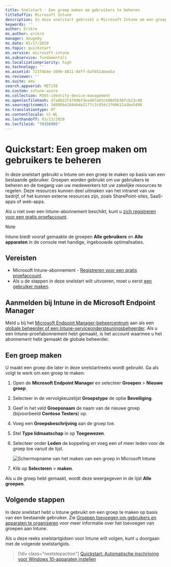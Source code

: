 ```yaml
---
title: Snelstart - Een groep maken om gebruikers te beheren
titleSuffix: Microsoft Intune
description: In deze snelstart gebruikt u Microsoft Intune om een groep te maken op basis van bestaande gebruikers.
keywords: ''
author: Erikre
ms.author: erikre
manager: dougeby
ms.date: 01/17/2020
ms.topic: quickstart
ms.service: microsoft-intune
ms.subservice: fundamentals
ms.localizationpriority: high
ms.technology: ''
ms.assetid: 723f4b4e-3090-4811-84ff-6af652abea5a
ms.reviewer: ''
ms.suite: ems
search.appverid: MET150
ms.custom: intune-azure
ms.collection: M365-identity-device-management
ms.openlocfilehash: d7adb23f4709bf3ead07a01cb00d1b38fcb23c40
ms.sourcegitcommit: 3d895be2844bda2177c2c85dc2f09612a1be5490
ms.translationtype: HT
ms.contentlocale: nl-NL
ms.lasthandoff: 03/13/2020
ms.locfileid: "79356905"
---
```

# <a name="quickstart-create-a-group-to-manage-users"></a>Quickstart: Een groep maken om gebruikers te beheren

In deze snelstart gebruikt u Intune om een groep te maken op basis van een bestaande gebruiker. Groepen worden gebruikt om uw gebruikers te beheren en de toegang van uw medewerkers tot uw zakelijke resources te regelen. Deze resources kunnen deel uitmaken van het intranet van uw bedrijf, of het kunnen externe resources zijn, zoals SharePoint-sites, SaaS-apps of web-apps.

Als u niet over een Intune-abonnement beschikt, kunt u [zich registreren voor een gratis proefaccount](free-trial-sign-up.md).

>[!NOTE]
>Intune biedt vooraf gemaakte de groepen **Alle gebruikers** en **Alle apparaten** in de console met handige, ingebouwde optimalisaties.

## <a name="prerequisites"></a>Vereisten

- Microsoft Intune-abonnement - [Registreren voor een gratis proefaccount](../fundamentals/free-trial-sign-up.md).
- Als u de stappen in deze snelstart wilt uitvoeren, moet u eerst [een gebruiker maken](quickstart-create-user.md).

## <a name="sign-in-to-intune-in-the-microsoft-endpoint-manager"></a>Aanmelden bij Intune in de Microsoft Endpoint Manager

Meld u bij het [Microsoft Endpoint Manager-beheercentrum](https://go.microsoft.com/fwlink/?linkid=2109431) aan als een [globale beheerder of een Intune-serviceondersteuningsbeheerder](users-add.md#types-of-administrators). Als u een Intune-proefabonnement hebt gemaakt, is het account waarmee u het abonnement hebt gemaakt de globale beheerder.

## <a name="create-a-group"></a>Een groep maken

U maakt een groep die later in deze snelstartreeks wordt gebruikt. Ga als volgt te werk om een groep te maken:

1. Open de **Microsoft Endpoint Manager** en selecteer **Groepen** > **Nieuwe groep**.
2. Selecteer in de vervolgkeuzelijst **Groepstype** de optie **Beveiliging**.
3. Geef in het veld **Groepsnaam** de naam van de nieuwe groep (bijvoorbeeld **Contoso Testers**) op.
4. Voeg een **Groepsbeschrijving** aan de groep toe.
5. Stel **Type lidmaatschap** in op **Toegewezen**. 
6. Selecteer onder **Leden** de koppeling en voeg een of meer leden voor de groep toe vanuit de lijst.

    ![Schermopname van het maken van een groep in Microsoft Intune](./media/quickstart-create-group/quickstart-use-groups-01.png)

7. Klik op **Selecteren** > **maken**.

Als u de groep hebt gemaakt, wordt deze weergegeven in de lijst **Alle groepen**. 

## <a name="next-steps"></a>Volgende stappen

In deze snelstart hebt u Intune gebruikt om een groep te maken op basis van een bestaande gebruiker. Zie [Groepen toevoegen om gebruikers en apparaten te organiseren](groups-add.md) voor meer informatie over het toevoegen van groepen aan Intune.

Als u deze reeks snelstartgidsen voor Intune wilt volgen, kunt u doorgaan met de volgende snelstartgids.

> [!div class="nextstepaction"]
> [Quickstart: Automatische inschrijving voor Windows 10-apparaten instellen](../enrollment/quickstart-setup-auto-enrollment.md)
